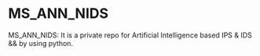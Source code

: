 # MS_ANN_NIDS
MS_ANN_NIDS: It is a private repo for Artificial Intelligence based IPS &amp; IDS &amp;&amp; by using python.
